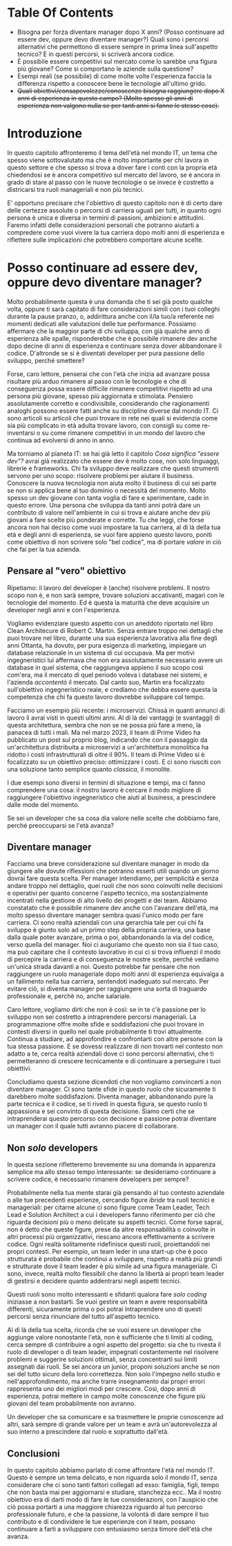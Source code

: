 # Table Of Contents

- Bisogna per forza diventare manager dopo X anni? (Posso continuare ad essere dev, oppure devo diventare manager?) Quali sono i percorsi alternativi che permettono di essere sempre in prima linea sull'aspetto tecnico? E in questi percorsi, si scriverà ancora codice.
- È possibile essere competitivi sul mercato come lo sarebbe una figura più giovane? Come si comportano le aziende sulla questione?
- Esempi reali (se possibile) di come molte volte l'esperienza faccia la differenza rispetto a conoscere bene le tecnologie all'ultimo grido.
- ~~Quali obiettivi/consapevolezze/conoscenze bisogna raggiungere dopo X anni di esperienza in questo campo? (Molto spesso gli anni di esperienza non valgono nulla se per tanti anni si fanno le stesse cose).~~

# Introduzione

In questo capitolo affronteremo il tema dell'età nel mondo IT, un tema che spesso viene sottovalutato ma che è molto importante per chi lavora in questo settore e che spesso si trova a dover fare i conti con la propria età chiedendosi se è ancora competitivo sul mercato del lavoro, se è ancora in grado di stare al passo con le nuove tecnologie o se invece è costretto a districarsi tra ruoli manageriali e non più tecnici.

E' opportuno precisare che l'obiettivo di questo capitolo non è di certo dare delle certezze assolute o percorsi di carriera uguali per tutti, in quanto ogni persona è unica e diversa in termini di passioni, ambizioni e attitudini. Faremo infatti delle considerazioni personali che potranno aiutarti a compredere come vuoi vivere la tua carriera dopo molti anni di esperienza e riflettere sulle implicazioni che potrebbero comportare alcune scelte.

# Posso continuare ad essere dev, oppure devo diventare manager?

Molto probabilmente questa è una domanda che ti sei già posto qualche volta, oppure ti sarà capitato di fare considerazioni simili con i tuoi colleghi durante la pause pranzo, o, addirittura anche con il/la tuo/a referente nei momenti dedicati alle valutazioni delle tue performance. Possiamo affermare che la maggior parte di chi sviluppa, con già qualche anno di esperienza alle spalle, risponderebbe che è possibile rimanere dev anche dopo decine di anni di esperienza e continuare senza dover abbandonare il codice. D'altronde se si è diventati developer per pura passione dello sviluppo, perché smettere?

Forse, caro lettore, penserai che con l'età che inizia ad avanzare possa risultare più arduo rimanere al passo con le tecnologie e che di conseguenza possa essere difficile rimanere competitivi rispetto ad una persona più giovane, spesso più aggiornata e stimolata. Pensiero assolutamente corretto e condivisibile, considerando che ragionamenti analoghi possono essere fatti anche su discipline diverse dal mondo IT. Ci sono articoli su articoli che puoi trovare in rete nei quali si evidenzia come sia più complicato in età adulta trovare lavoro, con consigli su come re-inventarsi o su come rimanere competitivi in un mondo del lavoro che continua ad evolversi di anno in anno.

Ma torniamo al pianeta IT: se hai già letto il capitolo _Cosa significa "essere dev"?_ avrai già realizzato che essere dev è molto cose, non solo linguaggi, librerie e frameworks. Chi fa sviluppo deve realizzare che questi strumenti servono per uno scopo: risolvere problemi per aiutare il business. Conoscere la nuova tecnologia non aiuta molto il business di cui sei parte se non si applica bene al tuo dominio o necessità del momento. Molto spesso un dev giovane con tanta voglia di fare e sperimentare, cade in questo errore. Una persona che sviluppa da tanti anni potrà dare un contributo di valore nell'ambiente in cui si trova e aiutare anche dev più giovani a fare scelte più ponderate e corrette. Tu che leggi, che forse ancora non hai deciso come vuoi impostare la tua carriera, al di là della tua età e degli anni di esperienza, se vuoi fare appieno questo lavoro, poniti come obiettivo di non scrivere solo "bel codice", ma di portare _valore_ in ciò che fai per la tua azienda.

## Pensare al "vero" obiettivo

Ripetiamo: il lavoro del developer è (anche) risolvere problemi. Il nostro scopo non è, e non sarà sempre, trovare soluzioni accativanti, magari con le tecnologie del momento. Ed è questa la maturità che deve acquisire un developer negli anni e con l'esperienza.

Vogliamo evidenziare questo aspetto con un aneddoto riportato nel libro Clean Architecure di Robert C. Martin. Senza entrare troppo nei dettagli che puoi trovare nel libro, durante una sua esperienza lavorativa alla fine degli anni Ottanta, ha dovuto, per pura esigenza di marketing, impiegare un database relazionale in un sistema di cui occupava. Ma per motivi ingegneristici lui affermava che non era assolutamente necessario avere un database in quel sistema, che raggiungeva appieno il suo scopo così com'era, ma il mercato di quel periodo voleva i database nei sistemi, e l'azienda _accontentò_ il mercato. Dal canto suo, Martin era focalizzato sull'obiettivo ingegneristico reale, e crediamo che debba essere questa la competenza che chi fa questo lavoro dovrebbe sviluppare col tempo.

Facciamo un esempio più recente: i microservizi. Chissà in quanti annunci di lavoro li avrai visti in questi ultimi anni.
Al di là dei vantaggi (e svantaggi) di questa architettura, sembra che non se ne possa più fare a meno, la panacea di tutti i mali. Ma nel marzo 2023, il team di Prime Video ha pubblicato un post sul proprio blog, indicando che con il passaggio da un'architettura distribuita a microservizi a un'architettura monolitica ha ridotto i costi infrastrutturali di oltre il 90%. Il team di Prime Video si è focalizzato su un obiettivo preciso: ottimizzare i costi. E ci sono riusciti con una soluzione tanto semplice quanto _classica_, il monolite.

I due esempi sono diversi in termini di situazione e tempi, ma ci fanno comprendere una cosa: il nostro lavoro è cercare il modo migliore di raggiungere l'obiettivo ingegneristico che aiuti al business, a prescindere dalle mode del momento.

Se sei un developer che sa cosa dia valore nelle scelte che dobbiamo fare, perché preoccuparsi se l'età avanza?

## Diventare manager

Facciamo una breve considerazione sul diventare manager in modo da giungere alle dovute riflessioni che potranno esserti utili quando un giorno dovrai fare questa scelta. Per manager intendiamo, per semplicità e senza andare troppo nel dettaglio, quei ruoli che non sono coinvolti nelle decisioni e operativi per quanto concerne l'aspetto tecnico, ma sostanzialmente incentrati nella gestione di alto livello dei progetti e dei team.
Abbiamo constatato che è possibile rimanere dev anche con l'avanzare dell'età, ma molto spesso diventare manager sembra quasi l'unico modo per fare carriera. Ci sono realtà aziendali con una gerarchia tale per cui chi fa sviluppo è giunto solo ad un primo step della propria carriera, una base dalla quale poter avanzare, prima o poi, abbandonando la via del codice, verso quella del manager. Noi ci auguriamo che questo non sia il tuo caso, ma può capitare che il contesto lavorativo in cui ci si trova influenzi il modo di percepire la carriera e di conseguenza le nostre scelte, perché vediamo un'unica strada davanti a noi. Questo potrebbe far pensare che non raggiungere un ruolo manageriale dopo molti anni di esperienza equivalga a un fallimento nella tua carriera, sentendoti inadeguato sul mercato. Per evitare ciò, si diventa manager per raggiungere una sorta di traguardo professionale e, perchè no, anche salariale.

Caro lettore, vogliamo dirti che non è così: se in te c'è passione per lo sviluppo non sei costretto a intraprendere percorsi manageriali. La programmazione offre molte sfide e soddisfazioni che puoi trovare in contesti diversi in quello nel quale probabilmente ti trovi attualmente. Continua a studiare, ad approfondire e confrontarti con altre persone con la tua stessa passione. E se dovessi realizzare di non trovarti nel contesto non adatto a te, cerca realtà aziendali dove ci sono percorsi alternativi, che ti permetteranno di crescere tecnicamente e di continuare a perseguire i tuoi obiettivi.

Concludiamo questa sezione dicendoti che non vogliamo convincerti a non diventare manager. Ci sono tante sfide in questo ruolo che sicuramente ti darebbero molte soddisfazioni. Diventa manager, abbandonando pure la parte tecnica e il codice, se ti rivedi in questa figura, se questo ruolo ti appassiona e sei convinto di questa decisione. Siamo certi che se intraprenderai questo percorso con decisione e passione potrai diventare un manager con il quale tutti avranno piacere di collaborare.

## Non _solo_ developers

In questa sezione rifletteremo brevemente su una domanda in apparenza semplice ma allo stesso tempo interessante: se desideriamo continuare a scrivere codice, è necessario rimanere developers per sempre?

Probabilmente nella tua mente starai già pensando al tuo contesto aziendale o alle tue precedenti esperienze, cercando figure _ibride_ tra ruoli tecnici e manageriali: per citarne alcune ci sono figure come Team Leader, Tech Lead e Solution Architect a cui i developers fanno riferimento per ciò che riguarda decisioni più o meno delicate su aspetti tecnici. Come forse saprai, non è detto che queste figure, prese da altre responsabilità o coinvolte in altri processi più organizzativi, riescano ancora effettivamente a scrivere codice. Ogni realtà solitamente ridefinisce questi ruoli, proiettandoli nei propri contesti. Per esempio, un team leder in una start-up che è poco strutturata è probabile che continui a sviluppare, rispetto a realtà più grandi e strutturate dove il team leader è più simile ad una figura manageriale. Ci sono, invece, realtà molto flessibili che danno la libertà ai propri team leader di gestirsi e decidere quanto addentrarsi negli aspetti tecnici.

Questi ruoli sono molto interessanti e sfidanti qualora fare _solo coding_ iniziasse a non bastarti. Se vuoi gestire un team e avere responsabilità differenti, sicuramente prima o poi potrai intraprendere uno di questi percorsi senza rinunciare del tutto all'aspetto tecnico.

Al di là della tua scelta, ricorda che se vuoi essere un developer che aggiunge valore nonostante l'età, non è sufficiente che ti limiti al coding, cerca sempre di contribuire a ogni aspetto del progetto: sia che tu rivesta il ruolo di developer o di team leader, impegnati costantemente nel risolvere problemi e suggerire soluzioni ottimali, senza concentrarti sui limiti assegnati dai ruoli.
Se sei ancora un junior, proponi soluzioni anche se non sei del tutto sicuro della loro correttezza. Non solo l'impegno nello studio e nell'approfondimento, ma anche trarre insegnamento dai propri errori rappresenta uno dei migliori modi per crescere.
Così, dopo anni di esperienza, potrai mettere in campo molte conoscenze che figure più giovani del team probabilmente non avranno.

Un developer che sa comunicare e sa trasmettere le proprie conoscenze ad altri, sarà sempre di grande valore per un team e avrà un'autorevolezza al suo interno a prescindere dal ruolo e soprattutto dall'età.

## Conclusioni

In questo capitolo abbiamo parlato di come affrontare l'età nel mondo IT. Questo è sempre un tema delicato, e non riguarda solo il mondo IT, senza considerare che ci sono tanti fattori collegati ad esso: famiglia, figli, tempo che non basta mai per aggiornarsi e studiare, stanchezza ecc..
Ma il nostro obiettivo era di darti modo di fare le tue considerazioni, con l'auspicio che ciò possa portarti a una maggiore chiarezza riguardo al tuo percorso professionale futuro, e che la passione, la volontà di dare sempre il tuo contributo e di condividere le tue esperienze con il team, possano continuare a farti a sviluppare con entusiasmo senza timore dell'età che avanza.
